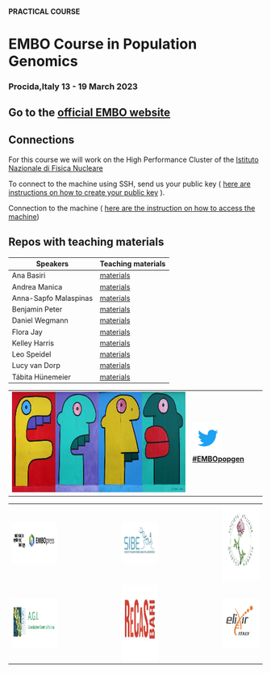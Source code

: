 #### PRACTICAL COURSE

# EMBO Course in Population Genomics
### Procida,Italy 13 - 19 March 2023

## Go to the [official EMBO website](https://meetings.embo.org/event/23-pop-genomics)

## Connections

For this course we will work on the High Performance Cluster of the [Istituto Nazionale di Fisica Nucleare](https://www.ba.infn.it/eng/)

To connect to the machine using SSH, send us your public key ( [here are instructions on how to create your public key](connections/keypair.pdf) ).

Connection to the machine ( [here are the instruction on how to access the machine](https://github.com/ColonnaLab/EMBO_popgen/tree/main/popgen2023/connections/README.md))

## Repos with teaching materials
| Speakers | Teaching materials | 
|--------------------|-----------------|
| Ana Basiri | [materials](Ana_Basiri) |
| Andrea Manica | [materials](Andrea_Manica) | 
| Anna-Sapfo Malaspinas | [materials](Anna-Sapfo_Malaspinas) |
| Benjamin Peter | [materials](Benjamin_Peter) |
| Daniel Wegmann | [materials](Daniel_Wegmann) |
| Flora Jay | [materials](Flora_Jay) |
| Kelley Harris | [materials](Kelley_Harris) |
| Leo Speidel | [materials](Leo_Speidel) | 
| Lucy van Dorp | [materials](Lucy_van_Dorp) |
| Tábita Hünemeier | [materials](Tábita_Hünemeier) |

<table style="width:100%">
   <tr>
     <td><img src="./img/popgenlogo.png" alt="yay" height="200" width="700"></td> <td><a href="https://twitter.com/hashtag/EMBOpopgen?src=hashtag_click"><img src="./img/tw.png" alt="yay" height="60" width="60"><b>#EMBOpopgen</b></td>    
     <tr/>
</table>


<table width="700">
   </tr>
   <td><img src="./img/embo_press.png" alt="yay" height="80" width="1000"></a></td>
   <td width="100"></td>
   <td><a href="https://www.sibe-iseb.it"><img src="./img/sibe.png" alt="yay" height="80" width="800"></a></td>
   <td width="100"></td>
   <td align="center"><a href="http://www.geneticagraria.it/"><img src="./img/SIGA.png" alt="cnr" height="150" width="800"></a></td>
      </tr>
      <tr>
      <td><a href="https://www.associazionegeneticaitaliana.it/"><img src="./img/AGI.png" height="100" width="500"></a></td>
      <td width="100"></td>
      <td align="right"><a href="https://www.recas-bari.it/index.php/en/"><img src="./img/RECAS.png" alt="yay" height="150" width="500"></a></td>
      <td width="100"></td>
      <td align="center"><a href="https://elixir-europe.org/about-us/who-we-are/nodes/italy"><img src="./img/ELIXIR.png" alt="yay" height="100" width="150"></a></td>
   </tr>
   <tr>
</table>
